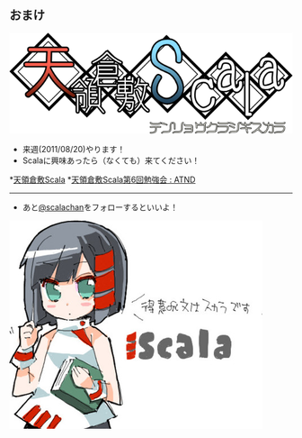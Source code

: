 おまけ
------

![天領倉敷Scala](img/tkscala_logo.png)

* 来週(2011/08/20)やります！
* Scalaに興味あったら（なくても）来てください！

*[天領倉敷Scala](http://tenryo-kurashiki-scala.appspot.com/)
*[天領倉敷Scala第6回勉強会 : ATND](http://atnd.org/events/17375)

***

* あと[@scalachan](https://twitter.com/#!/scalachan)をフォローするといいよ！

![魔法少女Scalaちゃん](img/scalachan.jpg)
